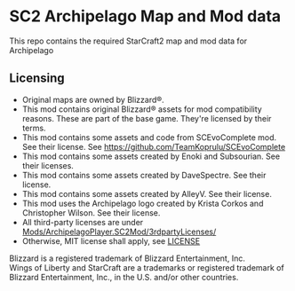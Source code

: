 # SC2 Archipelago Map and Mod data
This repo contains the required StarCraft2 map and mod data for Archipelago

## Licensing
- Original maps are owned by Blizzard®.
- This mod contains original Blizzard® assets for mod compatibility reasons.
    These are part of the base game. 
    They're licensed by their terms.
- This mod contains some assets and code from SCEvoComplete mod. See their license. See https://github.com/TeamKoprulu/SCEvoComplete
- This mod contains some assets created by Enoki and Subsourian. See their licenses.
- This mod contains some assets created by DaveSpectre. See their license.
- This mod contains some assets created by AlleyV. See their license.
- This mod uses the Archipelago logo created by Krista Corkos and Christopher Wilson. See their license.
- All third-party licenses are under [Mods/ArchipelagoPlayer.SC2Mod/3rdpartyLicenses/](Mods/ArchipelagoPlayer.SC2Mod/3rdpartyLicenses/)
- Otherwise, MIT license shall apply, see [LICENSE](LICENSE)

Blizzard is a registered trademark of Blizzard Entertainment, Inc.  
Wings of Liberty and StarCraft are a trademarks or registered trademark of Blizzard Entertainment, Inc., in the U.S. and/or other countries.

